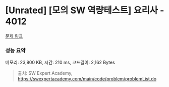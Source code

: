 # [Unrated] [모의 SW 역량테스트] 요리사 - 4012 

[문제 링크](https://swexpertacademy.com/main/code/problem/problemDetail.do?contestProbId=AWIeUtVakTMDFAVH) 

### 성능 요약

메모리: 23,800 KB, 시간: 210 ms, 코드길이: 2,162 Bytes



> 출처: SW Expert Academy, https://swexpertacademy.com/main/code/problem/problemList.do
